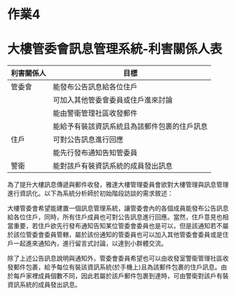 # 作業4
# 大樓管委會訊息管理系統-利害關係人表
| 利害關係人 | 目標 |
| ----- | ----- |
| 管委會 | 能發布公告訊息給各位住戶 |
|   | 可加入其他管委會委員或住戶進來討論 |
|   | 能由警衛管理社區收發郵件 |
|   | 能給予有裝該資訊系統且為該郵件包裹的住戶訊息 |
| 住戶 | 可對公告訊息進行回應 |
|   | 能先行發布通知告知管委員 |
| 警衛 | 能對該戶有裝資訊系統的成員發出訊息 |

為了提升大樓訊息傳遞與郵件收發，雅達大樓管理委員會欲對大樓管理與訊息管理進行資訊化。以下為系統分析師於初始階段訪談的需求敘述：

大樓管委會希望能建置一個訊息管理系統，讓管委會內的各個成員能發布公告訊息給各位住戶，同時，所有住戶成員也可對公告訊息進行回應。當然，住戶意見也相當重要，若住戶欲先行發布通知告知某位管委會委員也是可以，但是該通知若不屬於該位管委會委員管轄，屬於該份通知的管委員也可以加入其他管委會委員或是住戶一起進來通知內，進行留言式討論，以達到小群體交流。

除了上述公告訊息說明與通知外，管委會委員希望也可以由收發室警衛管理社區收發郵件包裹，給予每位有裝該資訊系統(於手機上)且為該郵件包裹的住戶訊息。由於每戶家裡成員個數不同，因此若屬於該戶郵件包裹到達時，可由警衛對該戶有裝資訊系統的成員發出訊息。